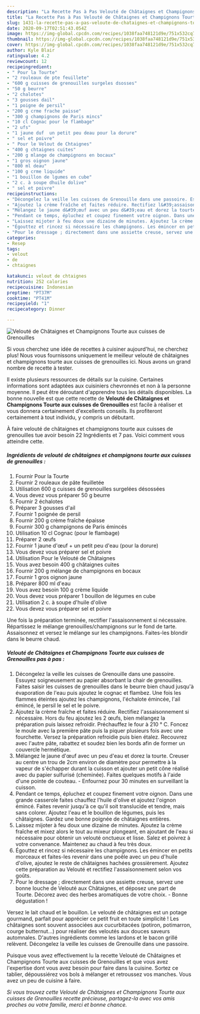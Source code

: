```yaml
---
description: "La Recette Pas à Pas Velouté de Châtaignes et Champignons Tourte aux cuisses de Grenouilles"
title: "La Recette Pas à Pas Velouté de Châtaignes et Champignons Tourte aux cuisses de Grenouilles"
slug: 1431-la-recette-pas-a-pas-veloute-de-chataignes-et-champignons-tourte-aux-cuisses-de-grenouilles
date: 2020-09-17T02:51:43.054Z
image: https://img-global.cpcdn.com/recipes/1038faa748121d9e/751x532cq70/veloute-de-chataignes-et-champignons-tourte-aux-cuisses-de-grenouilles-photo-principale-de-la-recette.jpg
thumbnail: https://img-global.cpcdn.com/recipes/1038faa748121d9e/751x532cq70/veloute-de-chataignes-et-champignons-tourte-aux-cuisses-de-grenouilles-photo-principale-de-la-recette.jpg
cover: https://img-global.cpcdn.com/recipes/1038faa748121d9e/751x532cq70/veloute-de-chataignes-et-champignons-tourte-aux-cuisses-de-grenouilles-photo-principale-de-la-recette.jpg
author: Kyle Blair
ratingvalue: 4.2
reviewcount: 12
recipeingredient:
- " Pour la Tourte"
- "2 rouleaux de pte feuillete"
- "600 g cuisses de grenouilles surgeles dsosses"
- "50 g beurre"
- "2 chalotes"
- "3 gousses dail"
- "1 poigne de persil"
- "200 g crme frache paisse"
- "300 g champignons de Paris mincs"
- "10 cl Cognac pour le flambage"
- "2 ufs"
- "1 jaune duf  un petit peu deau pour la dorure"
- " sel et poivre"
- " Pour le Velout de Chtaignes"
- "400 g chtaignes cuites"
- "200 g mlange de champignons en bocaux"
- "1 gros oignon jaune"
- "800 ml deau"
- "100 g crme liquide"
- "1 bouillon de lgumes en cube"
- "2 c. à soupe dhuile dolive"
- " sel et poivre"
recipeinstructions:
- "Décongelez la veille les cuisses de Grenouille dans une passoire. Essuyez soigneusement au papier absorbant la chair de grenouilles. Faites saisir les cuisses de grenouilles dans le beurre bien chaud jusqu&#39;à évaporation de l&#39;eau puis ajoutez le cognac et flambez. Une fois les flammes éteintes ajoutez les champignons, l&#39;échalote émincée, l&#39;ail émincé, le persil le sel et le poivre."
- "Ajoutez la crème fraîche et faites réduire. Rectifiez l&#39;assaisonnement si nécessaire. Hors du feu ajoutez les 2 œufs, bien mélangez la préparation puis laissez refroidir. Préchauffez le four à 210 ° C. Foncez le moule avec la première pâte puis la piquer plusieurs fois avec une fourchette. Versez la préparation refroidie puis bien étalez. Recouvrez avec l&#39;autre pâte, rabattez et soudez bien les bords afin de former un couvercle hermétique."
- "Mélangez le jaune d&#39;œuf avec un peu d&#39;eau et dorez la tourte. Creuser au centre un trou de 2cm environ de diamètre pour permettre à la vapeur de s&#39;échapper durant la cuisson et ajouter un petit cône réalisé avec du papier sulfurisé (cheminée). Faites quelques motifs à l&#39;aide d&#39;une pointe de couteau. Enfournez pour 30 minutes en surveillant la cuisson."
- "Pendant ce temps, épluchez et coupez finement votre oignon. Dans une grande casserole faites chauffez l&#39;huile d&#39;olive et ajoutez l&#39;oignon émincé. Faites revenir jusqu&#39;à ce qu&#39;il soit translucide et tendre, mais sans colorer. Ajoutez l&#39;eau et le bouillon de légumes, puis les châtaignes. Gardez une bonne poignée de châtaignes entières."
- "Laissez mijoter à feu doux une dizaine de minutes. Ajoutez la crème fraîche et mixez alors le tout au mixeur plongeant, en ajoutant de l&#39;eau si nécessaire pour obtenir un velouté onctueux et lisse. Salez et poivrez à votre convenance. Maintenez au chaud à feu très doux."
- "Égouttez et rincez si nécessaire les champignons. Les émincer en petits morceaux et faites-les revenir dans une poêle avec un peu d&#39;huile d&#39;olive, ajoutez le reste de châtaignes hachées grossièrement. Ajoutez cette préparation au Velouté et rectifiez l&#39;assaisonnement selon vos goûts."
- "Pour le dressage ; directement dans une assiette creuse, servez une bonne louche de Velouté aux Châtaignes, et déposez une part de Tourte. Décorez avec des herbes aromatiques de votre choix. Bonne dégustation !"
categories:
- Resep
tags:
- velout
- de
- chtaignes

katakunci: velout de chtaignes 
nutrition: 252 calories
recipecuisine: Indonesian
preptime: "PT37M"
cooktime: "PT41M"
recipeyield: "1"
recipecategory: Dinner

---
```



![Velouté de Châtaignes et Champignons Tourte aux cuisses de Grenouilles](https://img-global.cpcdn.com/recipes/1038faa748121d9e/751x532cq70/veloute-de-chataignes-et-champignons-tourte-aux-cuisses-de-grenouilles-photo-principale-de-la-recette.jpg)

Si vous cherchez une idée de recettes à cuisiner aujourd'hui, ne cherchez plus! Nous vous fournissons uniquement le meilleur velouté de châtaignes et champignons tourte aux cuisses de grenouilles ici. Nous avons un grand nombre de recette à tester.

Il existe plusieurs ressources de détails sur la cuisine. Certaines informations sont adaptées aux cuisiniers chevronnés et non à la personne moyenne. Il peut être déroutant d'apprendre tous les détails disponibles. La bonne nouvelle est que cette recette de <strong> Velouté de Châtaignes et Champignons Tourte aux cuisses de Grenouilles </strong> est facile à réaliser et vous donnera certainement d'excellents conseils. Ils profiteront certainement à tout individu, y compris un débutant.

<!--inarticleads1-->

À faire velouté de châtaignes et champignons tourte aux cuisses de grenouilles tue avoir besoin 22 Ingrédients et 7 pas. Voici comment vous atteindre cette.

##### Ingrédients de velouté de châtaignes et champignons tourte aux cuisses de grenouilles :

1. Fournir  Pour la Tourte
1. Fournir 2 rouleaux de pâte feuilletée
1. Utilisation 600 g cuisses de grenouilles surgelées désossées
1. Vous devez vous préparer 50 g beurre
1. Fournir 2 échalotes
1. Préparer 3 gousses d&#39;ail
1. Fournir 1 poignée de persil
1. Fournir 200 g crème fraîche épaisse
1. Fournir 300 g champignons de Paris émincés
1. Utilisation 10 cl Cognac (pour le flambage)
1. Préparer 2 œufs
1. Fournir 1 jaune d&#39;œuf + un petit peu d&#39;eau (pour la dorure)
1. Vous devez vous préparer  sel et poivre
1. Utilisation  Pour le Velouté de Châtaignes
1. Vous avez besoin 400 g châtaignes cuites
1. Fournir 200 g mélange de champignons en bocaux
1. Fournir 1 gros oignon jaune
1. Préparer 800 ml d&#39;eau
1. Vous avez besoin 100 g crème liquide
1. Vous devez vous préparer 1 bouillon de légumes en cube
1. Utilisation 2 c. à soupe d&#39;huile d&#39;olive
1. Vous devez vous préparer  sel et poivre


Une fois la préparation terminée, rectifier l&#39;assaisonnement si nécessaire. Répartissez le mélange grenouilles/champignons sur le fond de tarte. Assaisonnez et versez le mélange sur les champignons. Faites-les blondir dans le beurre chaud. 

<!--inarticleads2-->

##### Velouté de Châtaignes et Champignons Tourte aux cuisses de Grenouilles pas à pas :

1. Décongelez la veille les cuisses de Grenouille dans une passoire. Essuyez soigneusement au papier absorbant la chair de grenouilles. Faites saisir les cuisses de grenouilles dans le beurre bien chaud jusqu&#39;à évaporation de l&#39;eau puis ajoutez le cognac et flambez. Une fois les flammes éteintes ajoutez les champignons, l&#39;échalote émincée, l&#39;ail émincé, le persil le sel et le poivre.
1. Ajoutez la crème fraîche et faites réduire. Rectifiez l&#39;assaisonnement si nécessaire. Hors du feu ajoutez les 2 œufs, bien mélangez la préparation puis laissez refroidir. Préchauffez le four à 210 ° C. Foncez le moule avec la première pâte puis la piquer plusieurs fois avec une fourchette. Versez la préparation refroidie puis bien étalez. Recouvrez avec l&#39;autre pâte, rabattez et soudez bien les bords afin de former un couvercle hermétique.
1. Mélangez le jaune d&#39;œuf avec un peu d&#39;eau et dorez la tourte. Creuser au centre un trou de 2cm environ de diamètre pour permettre à la vapeur de s&#39;échapper durant la cuisson et ajouter un petit cône réalisé avec du papier sulfurisé (cheminée). Faites quelques motifs à l&#39;aide d&#39;une pointe de couteau. - Enfournez pour 30 minutes en surveillant la cuisson.
1. Pendant ce temps, épluchez et coupez finement votre oignon. Dans une grande casserole faites chauffez l&#39;huile d&#39;olive et ajoutez l&#39;oignon émincé. Faites revenir jusqu&#39;à ce qu&#39;il soit translucide et tendre, mais sans colorer. Ajoutez l&#39;eau et le bouillon de légumes, puis les châtaignes. Gardez une bonne poignée de châtaignes entières.
1. Laissez mijoter à feu doux une dizaine de minutes. Ajoutez la crème fraîche et mixez alors le tout au mixeur plongeant, en ajoutant de l&#39;eau si nécessaire pour obtenir un velouté onctueux et lisse. Salez et poivrez à votre convenance. Maintenez au chaud à feu très doux.
1. Égouttez et rincez si nécessaire les champignons. Les émincer en petits morceaux et faites-les revenir dans une poêle avec un peu d&#39;huile d&#39;olive, ajoutez le reste de châtaignes hachées grossièrement. Ajoutez cette préparation au Velouté et rectifiez l&#39;assaisonnement selon vos goûts.
1. Pour le dressage ; directement dans une assiette creuse, servez une bonne louche de Velouté aux Châtaignes, et déposez une part de Tourte. Décorez avec des herbes aromatiques de votre choix. - Bonne dégustation !


Versez le lait chaud et le bouillon. Le velouté de châtaignes est un potage gourmand, parfait pour apprécier ce petit fruit en toute simplicité ! Les châtaignes sont souvent associées aux cucurbitacées (potiron, potimarron, courge butternut…) pour réaliser des veloutés aux douces saveurs automnales. D&#39;autres ingrédients comme les lardons et le bacon grillé relèvent. Décongelez la veille les cuisses de Grenouille dans une passoire. 

<!--inarticleads1-->

<p>
Puisque vous avez effectivement lu la recette Velouté de Châtaignes et Champignons Tourte aux cuisses de Grenouilles et que vous avez l'expertise dont vous avez besoin pour faire dans la cuisine. Sortez ce tablier, dépoussiérez vos bols à mélanger et retroussez vos manches. Vous avez un peu de cuisine à faire.
</p>

<p>
<i>Si vous trouvez cette Velouté de Châtaignes et Champignons Tourte aux cuisses de Grenouilles recette précieuse, partagez-la avec vos amis proches ou votre famille, merci et bonne chance.</i>
</p>
